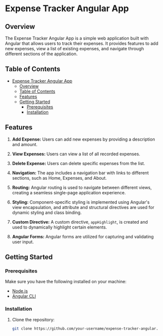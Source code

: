 # Expense Tracker Angular App

## Overview

The Expense Tracker Angular App is a simple web application built with Angular that allows users to track their expenses. It provides features to add new expenses, view a list of existing expenses, and navigate through different sections of the application.

## Table of Contents

- [Expense Tracker Angular App](#expense-tracker-angular-app)
  - [Overview](#overview)
  - [Table of Contents](#table-of-contents)
  - [Features](#features)
  - [Getting Started](#getting-started)
    - [Prerequisites](#prerequisites)
    - [Installation](#installation)

## Features

1. **Add Expense:** Users can add new expenses by providing a description and amount.

2. **View Expenses:** Users can view a list of all recorded expenses.

3. **Delete Expense:** Users can delete specific expenses from the list.

4. **Navigation:** The app includes a navigation bar with links to different sections, such as Home, Expenses, and About.

5. **Routing:** Angular routing is used to navigate between different views, creating a seamless single-page application experience.

6. **Styling:** Component-specific styling is implemented using Angular's view encapsulation, and attribute and structural directives are used for dynamic styling and class binding.

7. **Custom Directive:** A custom directive, `appHighlight`, is created and used to dynamically highlight certain elements.

8. **Angular Forms:** Angular forms are utilized for capturing and validating user input.

## Getting Started

### Prerequisites

Make sure you have the following installed on your machine:

- [Node.js](https://nodejs.org/)
- [Angular CLI](https://cli.angular.io/)

### Installation

1. Clone the repository:

   ```bash
   git clone https://github.com/your-username/expense-tracker-angular.git
